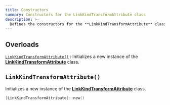 ```yaml
---
title: Constructors
summary: Constructors for the LinkKindTransformAttribute class
description: >-
  Defines the constructors for the **LinkKindTransformAttribute** class.
---
```


## Overloads

[`LinkKindTransformAttribute()`](#linkkindtransformattribute)
: Initializes a new instance of the [**LinkKindTransformAttribute**][01] class.

## `LinkKindTransformAttribute()`

Initializes a new instance of the [**LinkKindTransformAttribute**][01] class.

```powershell
[LinkKindTransformAttribute]::new()
```

<!-- Link Reference Definitions -->
[01]: ../linkkindtransformattribute/
